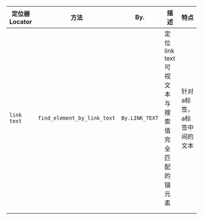 
| 定位器 Locator | 方法                        | By.            | 描述                                          | 特点                       |
| -------------- | --------------------------- | -------------- | --------------------------------------------- | -------------------------- |
| `link text`    | `find_element_by_link_text` | `By.LINK_TEXT` | 定位link text可视文本与搜索值完全匹配的锚元素 | 针对a标签，a标签中间的文本 |
|                |                             |                |                                               |                            |
|                |                             |                |                                               |                            |

